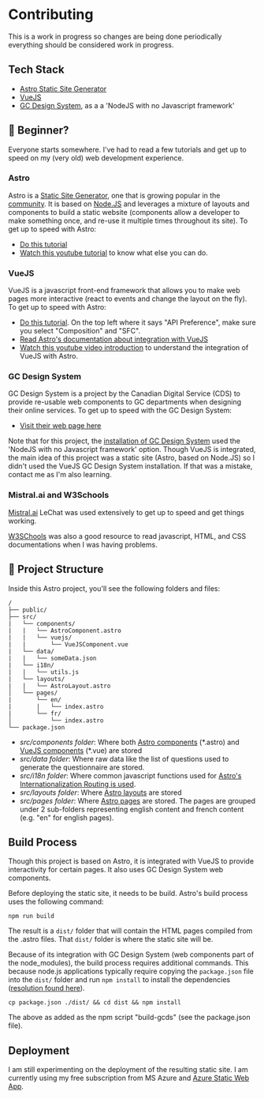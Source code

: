 # Contributing

This is a work in progress so changes are being done periodically everything should be considered work in progress.

## Tech Stack

* [Astro Static Site Generator](https://astro.build/)
* [VueJS](https://vuejs.org/)
* [GC Design System](https://design-system.alpha.canada.ca/), as a a 'NodeJS with no Javascript framework'

## :beginner: Beginner?

Everyone starts somewhere. I've had to read a few tutorials and get up to speed on my (very old) web development experience. 

### Astro

Astro is a [Static Site Generator](https://en.wikipedia.org/wiki/Static_site_generator), one that is growing popular in the [community](https://jamstack.org/generators/).
It is based on [Node.JS](https://nodejs.org/en/about) and leverages a mixture of layouts and components to build a static website (components allow a developer to make something once, and re-use it multiple times throughout its site).
To get up to speed with Astro:

* [Do this tutorial](https://docs.astro.build/en/tutorial/0-introduction/)
* [Watch this youtube tutorial](https://www.youtube.com/watch?v=acgIGT0J99U&t=32s) to know what else you can do.

### VueJS

VueJS is a javascript front-end framework that allows you to make web pages more interactive (react to events and change the layout on the fly).
To get up to speed with Astro:

* [Do this tutorial](https://vuejs.org/tutorial/#step-1). On the top left where it says "API Preference", make sure you select "Composition" and "SFC".
* [Read Astro's documentation about integration with VueJS](https://docs.astro.build/en/guides/integrations-guide/vue/)
* [Watch this youtube video introduction](https://www.youtube.com/watch?v=e9NV6mBKe30) to understand the integration of VueJS with Astro.

### GC Design System

GC Design System is a project by the Canadian Digital Service (CDS) to provide re-usable web components to GC departments when designing their online services.
To get up to speed with the GC Design System:

* [Visit their web page here](https://design-system.alpha.canada.ca/)

Note that for this project, the [installation of GC Design System](https://design-system.alpha.canada.ca/en/installation/) used the 'NodeJS with no Javascript framework' option.
Though VueJS is integrated, the main idea of this project was a static site (Astro, based on Node.JS) so I didn't used the VueJS GC Design System installation.
If that was a mistake, contact me as I'm also learning.

### Mistral.ai and W3Schools

[Mistral.ai](https://mistral.ai/) LeChat was used extensively to get up to speed and get things working.

[W3SChools](https://www.w3schools.com/) was also a good resource to read javascript, HTML, and CSS documentations when I was having problems.

## 🚀 Project Structure

Inside this Astro project, you'll see the following folders and files:

```text
/
├── public/
├── src/
|   └── components/
|   |   └── AstroComponent.astro
|   |   └── vuejs/
|   |       └── VueJSComponent.vue
|   └── data/
|   |   └── someData.json
|   └── i18n/
|   |   └── utils.js
|   └── layouts/
|   |   └── AstroLayout.astro
│   └── pages/
|       └── en/
|       |   └── index.astro
|       └── fr/
│           └── index.astro
└── package.json
```

* *src/components folder*: Where both [Astro components](https://docs.astro.build/en/basics/astro-components/) (\*.astro) and [VueJS components](https://vuejs.org/guide/essentials/component-basics) (\*.vue) are stored
* *src/data folder*: Where raw data like the list of questions used to generate the questionnaire are stored.
* *src/i18n folder*: Where common javascript functions used for [Astro's Internationalization Routing is used](https://docs.astro.build/en/guides/internationalization/).
* *src/layouts folder*: Where [Astro layouts](https://docs.astro.build/en/basics/layouts/) are stored
* *src/pages folder*: Where [Astro pages](https://docs.astro.build/en/basics/astro-pages/) are stored. The pages are grouped under 2 sub-folders representing english content and french content (e.g. "en" for english pages).

## Build Process

Though this project is based on Astro, it is integrated with VueJS to provide interactivity for certain pages.
It also uses GC Design System web components.

Before deploying the static site, it needs to be build.
Astro's build process uses the following command:

```npm run build```

The result is a ```dist/``` folder that will contain the HTML pages compiled from the .astro files.
That ```dist/``` folder is where the static site will be.

Because of its integration with GC Design System (web components part of the node_modules), the build process requires additional commands. 
This because node.js applications typically require copying the ```package.json``` file into the ```dist/``` folder and run ```npm install``` to install the dependencies ([resolution found here](https://github.com/withastro/astro/issues/7247#issuecomment-1576200139)).

```cp package.json ./dist/ && cd dist && npm install```

The above as added as the npm script "build-gcds" (see the package.json file).

## Deployment

I am still experimenting on the deployment of the resulting static site.
I am currently using my free subscription from MS Azure and [Azure Static Web App](https://docs.astro.build/en/guides/deploy/microsoft-azure/).

